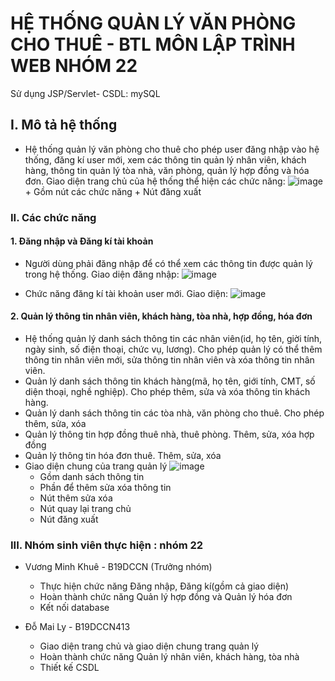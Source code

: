 # HỆ THỐNG QUẢN LÝ VĂN PHÒNG CHO THUÊ - BTL MÔN LẬP TRÌNH WEB NHÓM 22
Sử dụng JSP/Servlet- CSDL: mySQL
## I. Mô tả hệ thống
- Hệ thống quản lý văn phòng cho thuê cho phép user đăng nhập vào hệ thống, đăng kí user mới, xem các thông tin quản lý nhân viên, khách hàng, thông tin quản lý tòa nhà, văn phòng, quản lý hợp đồng và hóa đơn. Giao diện trang chủ của hệ thống thể hiện các chức năng:
![image](https://user-images.githubusercontent.com/105262461/170833143-b028baf9-5c8d-47a8-b2bc-8c0442541eb6.png)
      + Gồm nút các chức năng
      + Nút đăng xuất

### II. Các chức năng
#### 1. Đăng nhập và Đăng kí tài khoản
- Người dùng phải đăng nhập để có thể xem các thông tin được quản lý trong hệ thống. Giao diện đăng nhập:
![image](https://user-images.githubusercontent.com/105262461/170833248-ee0c9d50-807e-4dab-9abc-637e697e2a94.png)
    
- Chức năng đăng kí tài khoản user mới. Giao diện:
![image](https://user-images.githubusercontent.com/105262461/170833277-599e938b-0479-47ee-949c-66313f358c1a.png)
#### 2. Quản lý thông tin nhân viên, khách hàng, tòa nhà, hợp đồng, hóa đơn
- Hệ thống quản lý danh sách thông tin các nhân viên(id, họ tên, giời tính, ngày sinh, số điện thoại, chức vụ, lương). Cho phép quản lý có thể thêm thông tin nhân viên mới, sửa thông tin nhân viên và xóa thông tin nhân viên.
- Quản lý danh sách thông tin khách hàng(mã, họ tên, giới tính, CMT, số diện thoại, nghề nghiệp). Cho phép thêm, sửa và xóa thông tin khách hàng.
- Quản lý danh sách thông tin các tòa nhà, văn phòng cho thuê. Cho phép thêm, sửa, xóa
- Quản lý thông tin hợp đồng thuê nhà, thuê phòng. Thêm, sửa, xóa hợp đồng
- Quản lý thông tin hóa đơn thuê. Thêm, sửa, xóa
- Giao diện chung của trang quản lý 
![image](https://user-images.githubusercontent.com/105262461/170833539-8b997f57-3ad3-472e-8af5-5a107ffd086b.png)
    + Gồm danh sách thông tin
    + Phần để thêm sửa xóa thông tin
    + Nút thêm sửa xóa
    + Nút quay lại trang chủ
    + Nút đăng xuất
    
### III. Nhóm sinh viên thực hiện : nhóm 22
- Vương Minh Khuê - B19DCCN (Trưởng nhóm)
     + Thực hiện chức năng Đăng nhập, Đăng kí(gồm cả giao diện)
     + Hoàn thành chức năng Quản lý hợp đồng và Quản lý hóa đơn
     + Kết nối database
     
 - Đỗ Mai Ly - B19DCCN413
      + Giao diện trang chủ và giao diện chung trang quản lý
      + Hoàn thành chức năng Quản lý nhân viên, khách hàng, tòa nhà
      + Thiết kế CSDL



